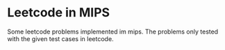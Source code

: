 # Leetcode in MIPS

Some leetcode problems implemented im mips. The problems only tested with the given test cases in leetcode. 
